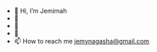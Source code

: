 - 👋 Hi, I’m Jemimah
- 👀
- 🌱 
- 💞️ 
- 📫 How to reach me jemynagasha@gmail.com

<!---
Jem256/Jem256 is a ✨ special ✨ repository because its `README.md` (this file) appears on your GitHub profile.
You can click the Preview link to take a look at your changes.
--->
